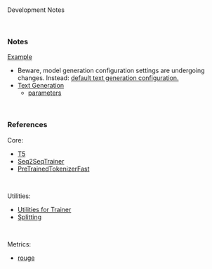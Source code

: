 <br>

Development Notes

<br>

### Notes

[Example](https://huggingface.co/docs/transformers/tasks/summarization)

* Beware, model generation configuration settings are undergoing changes.  Instead: [default text generation configuration.](https://huggingface.co/docs/transformers/generation_strategies#default-text-generation-configuration)
* [Text Generation](https://huggingface.co/docs/transformers/main_classes/text_generation)
  * [parameters](https://huggingface.co/docs/transformers/v4.42.0/en/main_classes/text_generation#transformers.GenerationConfig)

<br>

### References

Core:
* [T5](https://huggingface.co/google-t5)
* [Seq2SeqTrainer](https://huggingface.co/docs/transformers/v4.42.0/en/main_classes/trainer#transformers.Seq2SeqTrainer)
* [PreTrainedTokenizerFast](https://huggingface.co/docs/transformers/v4.42.0/en/main_classes/tokenizer#transformers.PreTrainedTokenizerFast)

<br>

Utilities:
* [Utilities for Trainer](https://huggingface.co/docs/transformers/v4.42.0/en/internal/trainer_utils#transformers.EvalPrediction)
* [Splitting](https://huggingface.co/docs/datasets/v2.20.0/en/package_reference/main_classes#datasets.Dataset.train_test_split)

<br>

Metrics:
* [rouge](https://huggingface.co/spaces/evaluate-metric/rouge)


<br>
<br>

<br>
<br>

<br>
<br>

<br>
<br>
